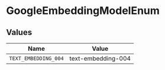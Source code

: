 # GoogleEmbeddingModelEnum


## Values

| Name                 | Value                |
| -------------------- | -------------------- |
| `TEXT_EMBEDDING_004` | text-embedding-004   |